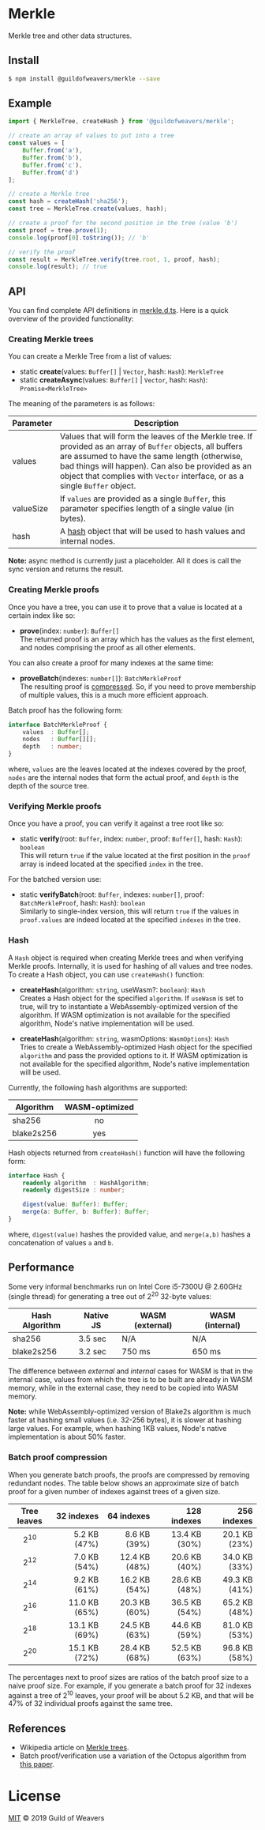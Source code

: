 # Merkle
Merkle tree and other data structures.

## Install
```bash
$ npm install @guildofweavers/merkle --save
```

## Example
```TypeScript
import { MerkleTree, createHash } from '@guildofweavers/merkle';

// create an array of values to put into a tree
const values = [
    Buffer.from('a'),
    Buffer.from('b'),
    Buffer.from('c'),
    Buffer.from('d')
];

// create a Merkle tree
const hash = createHash('sha256');
const tree = MerkleTree.create(values, hash);

// create a proof for the second position in the tree (value 'b')
const proof = tree.prove(1);
console.log(proof[0].toString()); // 'b'

// verify the proof
const result = MerkleTree.verify(tree.root, 1, proof, hash);
console.log(result); // true
```

## API
You can find complete API definitions in [merkle.d.ts](/merkle.d.ts). Here is a quick overview of the provided functionality:

### Creating Merkle trees
You can create a Merkle Tree from a list of values:

* static **create**(values: `Buffer[]` | `Vector`, hash: `Hash`): `MerkleTree`
* static **createAsync**(values: `Buffer[]` | `Vector`, hash: `Hash`): `Promise<MerkleTree>`

The meaning of the parameters is as follows:

| Parameter | Description |
| --------- | ----------- |
| values    | Values that will form the leaves of the Merkle tree. If provided as an array of `Buffer` objects, all buffers are assumed to have the same length (otherwise, bad things will happen). Can also be provided as an object that complies with `Vector` interface, or as a single `Buffer` object. |
| valueSize | If `values` are provided as a single `Buffer`, this parameter specifies length of a single value (in bytes). |
| hash      | A [hash](#Hash) object that will be used to hash values and internal nodes. |

**Note:** async method is currently just a placeholder. All it does is call the sync version and returns the result.

### Creating Merkle proofs
Once you have a tree, you can use it to prove that a value is located at a certain index like so:

* **prove**(index: `number`): `Buffer[]`<br />
  The returned proof is an array which has the values as the first element, and nodes comprising the proof as all other elements.

You can also create a proof for many indexes at the same time:

* **proveBatch**(indexes: `number[]`): `BatchMerkleProof`<br />
  The resulting proof is [compressed](#Batch-proof-compression). So, if you need to prove membership of multiple values, this is a much more efficient approach.
  
Batch proof has the following form:

```TypeScript
interface BatchMerkleProof {
    values  : Buffer[];
    nodes   : Buffer[][];
    depth   : number;
}
```
where, `values` are the leaves located at the indexes covered by the proof, `nodes` are the internal nodes that form the actual proof, and `depth` is the depth of the source tree.

### Verifying Merkle proofs
Once you have a proof, you can verify it against a tree root like so:

* static **verify**(root: `Buffer`, index: `number`, proof: `Buffer[]`, hash: `Hash`): `boolean`<br />
  This will return `true` if the value located at the first position in the `proof` array is indeed located at the specified `index` in the tree.

For the batched version use:

* static **verifyBatch**(root: `Buffer`, indexes: `number[]`, proof: `BatchMerkleProof`, hash: `Hash`): `boolean`<br />
  Similarly to single-index version, this will return `true` if the values in `proof.values` are indeed located at the specified `indexes` in the tree.

### Hash
A `Hash` object is required when creating Merkle trees and when verifying Merkle proofs. Internally, it is used for hashing of all values and tree nodes. To create a Hash object, you can use `createHash()` function:

* **createHash**(algorithm: `string`, useWasm?: `boolean`): `Hash`<br />
  Creates a Hash object for the specified `algorithm`. If `useWasm` is set to true, will try to instantiate a WebAssembly-optimized version of the algorithm. If WASM optimization is not available for the specified algorithm, Node's native implementation will be used.

* **createHash**(algorithm: `string`, wasmOptions: `WasmOptions`): `Hash`<br />
  Tries to create a WebAssembly-optimized Hash object for the specified `algorithm` and pass the provided options to it. If WASM optimization is not available for the specified algorithm, Node's native implementation will be used.

Currently, the following hash algorithms are supported:

| Algorithm  | WASM-optimized |
| ---------- | :------------: |
| sha256     | no             |
| blake2s256 | yes            |

Hash objects returned from `createHash()` function will have the following form:
```TypeScript
interface Hash {
    readonly algorithm  : HashAlgorithm;
    readonly digestSize : number;

    digest(value: Buffer): Buffer;
    merge(a: Buffer, b: Buffer): Buffer;
}
```
where, `digest(value)` hashes the provided value, and `merge(a,b)` hashes a concatenation of values `a` and `b`.

## Performance
Some very informal benchmarks run on Intel Core i5-7300U @ 2.60GHz (single thread) for generating a tree out of 2<sup>20</sup> 32-byte values:

| Hash Algorithm | Native JS | WASM (external) | WASM (internal)  |
| -------------- | --------- | --------------- | ---------------- |
| sha256         | 3.5 sec   |  N/A            | N/A              |
| blake2s256     | 3.2 sec   | 750 ms          | 650 ms           |

The difference between _external_ and _internal_ cases for WASM is that in the internal case, values from which the tree is to be built are already in WASM memory, while in the external case, they need to be copied into WASM memory.

**Note:** while WebAssembly-optimized version of Blake2s algorithm is much faster at hashing small values (i.e. 32-256 bytes), it is slower at hashing large values. For example, when hashing 1KB values, Node's native implementation is about 50% faster.

### Batch proof compression
When you generate batch proofs, the proofs are compressed by removing redundant nodes. The table below shows an approximate size of batch proof for a given number of indexes against trees of a given size.

| Tree leaves    | 32 indexes    | 64 indexes    | 128 indexes   | 256 indexes   |
| :------------: | ------------: | ------------: | ------------: | ------------: |
| 2<sup>10</sup> | 5.2 KB (47%)  | 8.6 KB (39%)  | 13.4 KB (30%) | 20.1 KB (23%) |
| 2<sup>12</sup> | 7.0 KB (54%)  | 12.4 KB (48%) | 20.6 KB (40%) | 34.0 KB (33%) |
| 2<sup>14</sup> | 9.2 KB (61%)  | 16.2 KB (54%) | 28.6 KB (48%) | 49.3 KB (41%) |
| 2<sup>16</sup> | 11.0 KB (65%) | 20.3 KB (60%) | 36.5 KB (54%) | 65.2 KB (48%) |
| 2<sup>18</sup> | 13.1 KB (69%) | 24.5 KB (63%) | 44.6 KB (59%) | 81.0 KB (53%) |
| 2<sup>20</sup> | 15.1 KB (72%) | 28.4 KB (68%) | 52.5 KB (63%) | 96.8 KB (58%) |

The percentages next to proof sizes are ratios of the batch proof size to a naive proof size. For example, if you generate a batch proof for 32 indexes against a tree of 2<sup>10</sup> leaves, your proof will be about 5.2 KB, and that will be 47% of 32 individual proofs against the same tree.

## References

* Wikipedia article on [Merkle trees](https://en.wikipedia.org/wiki/Merkle_tree).
* Batch proof/verification use a variation of the Octopus algorithm from [this paper](https://eprint.iacr.org/2017/933.pdf).

# License
[MIT](/LICENSE) © 2019 Guild of Weavers